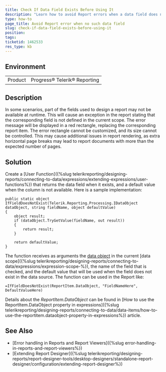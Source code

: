 ```yaml
---
title: Check If Data Field Exists Before Using It
description: "Learn how to avoid Report errors when a data field does not exist."
type: how-to
page_title: Avoid Report error when no such data field
slug: check-if-data-field-exists-before-using-it
position: 
tags: 
ticketid: 1462533
res_type: kb
---
```


## Environment
<table>
	<tbody>
		<tr>
			<td>Product</td>
			<td>Progress® Telerik® Reporting</td>
		</tr>
	</tbody>
</table>


## Description

In some scenarios, part of the fields used to design a report may not be available at runtime. This will cause an exception in the report stating that the corresponding field is not defined in the current scope. The error message will be displayed in a red rectangle, replacing the corresponding report item. The error rectangle cannot be customized, and its size cannot be controlled. This may cause additional issues in report rendering, as extra horizontal page breaks may lead to report documents with more than the expected number of pages.

## Solution

Create a [User Function]({%slug telerikreporting/designing-reports/connecting-to-data/expressions/extending-expressions/user-functions%}) that returns the data field when it exists, and a default value when the column is not available. Here is a sample implementation:

````CSharp
public static object IfFieldDoesNotExist(Telerik.Reporting.Processing.IDataObject dataObject, string fieldName, object defaultValue)
{
    object result;
    if (dataObject.TryGetValue(fieldName, out result))
    {
        return result;
    }

    return defaultValue;
}
````

The function receives as arguments the [data object](/api/telerik.reporting.processing.processingelement#Telerik_Reporting_Processing_ProcessingElement_DataObject) in the current [data scope]({%slug telerikreporting/designing-reports/connecting-to-data/expressions/expression-scope-%}), the name of the field that is checked, and the default value that will be used when the field does not exist in the data source.  The function can be used in the Report like:

`=IfFieldDoesNotExist(ReportItem.DataObject, "FieldNameHere", DefaultValueHere)`

Details about the _ReportItem.DataObject_ can be found in [How to use the ReportItem.DataObject property in expressions]({%slug telerikreporting/designing-reports/connecting-to-data/data-items/how-to-use-the-reportitem.dataobject-property-in-expressions%}) article.

## See Also

* [Error handling in Reports and Report Viewers]({%slug error-handling-in-reports-and-report-viewers%})  
* [Extending Report Designer]({%slug telerikreporting/designing-reports/report-designer-tools/desktop-designers/standalone-report-designer/configuration/extending-report-designer%})
